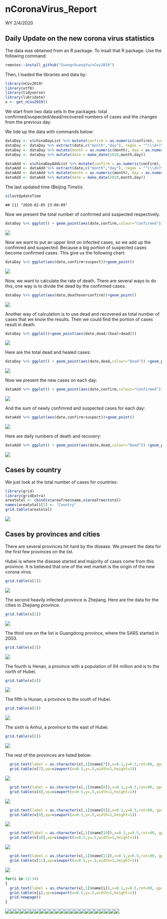 nCoronaVirus\_Report
================
WY
2/4/2020

## Daily Update on the new corona virus statistics

The data was obtained from an R package. To insall that R package. Use
the following command:

``` r
remotes::install_github("GuangchuangYu/nCov2019")
```

Then, I loaded the libraries and data by:

``` r
library(nCov2019)
library(utf8)
library(tidyverse)
library(lubridate)
x <- get_nCov2019()
```

We start from two data sets in the packages: total
confirmed/suspected/dead/recovered numbers of cases and the changes from
the previous day.

We tide up the data with commands below:

``` r
dataDay <- x$chinaDayList %>% mutate(confirm = as.numeric(confirm), suspect = as.numeric(suspect), dead = as.numeric(dead), heal = as.numeric(heal), deathoverconfirm = dead/confirm)
dataDay <- dataDay %>% extract(date,c("month","day"), regex = "^(\\d+)\\.(\\d+)$",remove = FALSE) 
dataDay <- dataDay %>% mutate(month = as.numeric(month), day = as.numeric(day))
dataDay <- dataDay %>% mutate(date = make_date(2020,month,day))

dataAdd <- x$chinaDayAddList %>% mutate(confirm = as.numeric(confirm), suspect = as.numeric(suspect), dead = as.numeric(dead), heal = as.numeric(heal), deathoverconfirm = dead/confirm)
dataAdd <- dataAdd %>% extract(date,c("month","day"), regex = "^(\\d+)\\.(\\d+)$",remove = FALSE) 
dataAdd <- dataAdd %>% mutate(month = as.numeric(month), day = as.numeric(day))
dataAdd <- dataAdd %>% mutate(date = make_date(2020,month,day))
```

The last updated time (Beijing Time)is

``` r
x$lastUpdateTime
```

    ## [1] "2020-02-05 23:08:09"

Now we present the total number of confirmed and suspected respectively.

``` r
dataDay %>% ggplot() + geom_point(aes(date,confirm,colour="Confirmed")) +geom_point(aes(date,suspect,color="Suspect")) +theme(legend.position="right")+ylab("Number of cases")+labs(colour="Type")+scale_color_manual(values=c("blue","red"))
```

![](Report_files/figure-gfm/unnamed-chunk-3-1.png)<!-- -->

Now we want to put an upper limit on infected cases, so we add up the
confimred and suspected. Because a big portion of suspected cases become
confirmed cases. This give us the following chart:

``` r
dataDay %>% ggplot(aes(date,confirm+suspect))+geom_point()
```

![](Report_files/figure-gfm/unnamed-chunk-4-1.png)<!-- -->

Now, we want to calculate the rate of death. There are several ways to
do this, one way is to divide the dead by the confirmed cases.

``` r
dataDay %>% ggplot(aes(date,deathoverconfirm))+geom_point()
```

![](Report_files/figure-gfm/unnamed-chunk-5-1.png)<!-- -->

Another way of calculation is to use dead and recovered as total number
of cases that we know the results. Then we could find the portion of
cases result in death.

``` r
dataDay %>% ggplot()+geom_point(aes(date,dead/(heal+dead)))
```

![](Report_files/figure-gfm/unnamed-chunk-6-1.png)<!-- -->

Here are the total dead and healed cases:

``` r
dataDay %>% ggplot() + geom_point(aes(date,dead,colour="Dead")) +geom_point(aes(date,heal,color="Healed")) +theme(legend.position="right")+ylab("Number of cases")+labs(colour="Type")+scale_color_manual(values=c("black","red"))
```

![](Report_files/figure-gfm/unnamed-chunk-7-1.png)<!-- -->

Now we present the new cases on each day:

``` r
dataAdd %>% ggplot() + geom_point(aes(date,confirm,colour="Confirmed")) +geom_point(aes(date,suspect,color="Suspect")) +theme(legend.position="right")+ylab("Number of cases")+labs(colour="Type")+scale_color_manual(values=c("blue","red"))
```

![](Report_files/figure-gfm/unnamed-chunk-8-1.png)<!-- -->

And the sum of newly confimred and suspected cases for each day:

``` r
dataAdd %>% ggplot(aes(date,confirm+suspect))+geom_point()
```

![](Report_files/figure-gfm/unnamed-chunk-9-1.png)<!-- -->

Here are daily numbers of death and recovery:

``` r
dataAdd %>% ggplot() + geom_point(aes(date,dead,colour="Dead")) +geom_point(aes(date,heal,color="Healed")) +theme(legend.position="right")+ylab("Number of cases")+labs(colour="Type")+scale_color_manual(values=c("black","red"))
```

![](Report_files/figure-gfm/unnamed-chunk-10-1.png)<!-- -->

## Cases by country

We just look at the total number of cases for countries:

``` r
library(grid)
library(gridExtra)
areatotal <- cbind(x$areaTree$name,x$areaTree$total)
names(areatotal)[1] <- "Country"
grid.table(areatotal)
```

![](Report_files/figure-gfm/unnamed-chunk-11-1.png)<!-- -->

## Cases by provinces and cities

There are several provinces hit hard by the disease. We present the data
for the first few provinces on the list.

Hubei is where the disease started and majority of cases come from this
province. It is believed that one of the wet market is the origin of the
new corona virus.

``` r
grid.table(x[1])
```

![](Report_files/figure-gfm/unnamed-chunk-12-1.png)<!-- -->

The second heavily infected province is Zhejiang. Here are the data for
the cities in Zhejiang province.

``` r
grid.table(x[2])
```

![](Report_files/figure-gfm/unnamed-chunk-13-1.png)<!-- -->

The third one on the list is Guangdong province, where the SARS started
in 2003.

``` r
grid.table(x[3])
```

![](Report_files/figure-gfm/unnamed-chunk-14-1.png)<!-- -->

The fourth is Henan, a province with a population of 94 million and is
to the north of Hubei.

``` r
grid.table(x[4])
```

![](Report_files/figure-gfm/unnamed-chunk-15-1.png)<!-- -->

The fifth is Hunan, a province to the south of Hubei.

``` r
grid.table(x[5])
```

![](Report_files/figure-gfm/unnamed-chunk-16-1.png)<!-- -->

The sixth is Anhui, a province to the east of Hubei.

``` r
grid.table(x[6])
```

![](Report_files/figure-gfm/unnamed-chunk-17-1.png)<!-- -->

The rest of the provinces are listed below:

``` r
  grid.text(label = as.character(x[,1]$name[7]),x=0.1,y=0.5,rot=90, gp=gpar(cex=2))
  grid.table(x[7],vp=viewport(x=0.5,y=.5,width=1,height=1))
```

![](Report_files/figure-gfm/unnamed-chunk-18-1.png)<!-- -->

``` r
  grid.text(label = as.character(x[,1]$name[8]),x=0.1,y=0.5,rot=90, gp=gpar(cex=2))
  grid.table(x[8],vp=viewport(x=0.5,y=.5,width=1,height=1))
```

![](Report_files/figure-gfm/unnamed-chunk-19-1.png)<!-- -->

``` r
  grid.text(label = as.character(x[,1]$name[9]),x=0.1,y=0.5,rot=90, gp=gpar(cex=2))
  grid.table(x[9],vp=viewport(x=0.5,y=.5,width=1,height=1))
```

![](Report_files/figure-gfm/unnamed-chunk-20-1.png)<!-- -->

``` r
  grid.text(label = as.character(x[,1]$name[10]),x=0.1,y=0.5,rot=90, gp=gpar(cex=2))
  grid.table(x[10],vp=viewport(x=0.5,y=.5,width=1,height=1))
```

![](Report_files/figure-gfm/unnamed-chunk-21-1.png)<!-- -->

``` r
  grid.text(label = as.character(x[,1]$name[11]),x=0.1,y=0.5,rot=90, gp=gpar(cex=2))
  grid.table(x[11],vp=viewport(x=0.5,y=.5,width=1,height=1))
```

![](Report_files/figure-gfm/unnamed-chunk-22-1.png)<!-- -->

``` r
for(i in 12:34)
{
  grid.text(label = as.character(x[,1]$name[i]),x=0.1,y=0.5,rot=90, gp=gpar(cex=2))
  grid.table(x[i],vp=viewport(x=0.5,y=.5,width=1,height=1))
  grid.newpage()
}
```

![](Report_files/figure-gfm/unnamed-chunk-23-1.png)<!-- -->![](Report_files/figure-gfm/unnamed-chunk-23-2.png)<!-- -->![](Report_files/figure-gfm/unnamed-chunk-23-3.png)<!-- -->![](Report_files/figure-gfm/unnamed-chunk-23-4.png)<!-- -->![](Report_files/figure-gfm/unnamed-chunk-23-5.png)<!-- -->![](Report_files/figure-gfm/unnamed-chunk-23-6.png)<!-- -->![](Report_files/figure-gfm/unnamed-chunk-23-7.png)<!-- -->![](Report_files/figure-gfm/unnamed-chunk-23-8.png)<!-- -->![](Report_files/figure-gfm/unnamed-chunk-23-9.png)<!-- -->![](Report_files/figure-gfm/unnamed-chunk-23-10.png)<!-- -->![](Report_files/figure-gfm/unnamed-chunk-23-11.png)<!-- -->![](Report_files/figure-gfm/unnamed-chunk-23-12.png)<!-- -->![](Report_files/figure-gfm/unnamed-chunk-23-13.png)<!-- -->![](Report_files/figure-gfm/unnamed-chunk-23-14.png)<!-- -->![](Report_files/figure-gfm/unnamed-chunk-23-15.png)<!-- -->![](Report_files/figure-gfm/unnamed-chunk-23-16.png)<!-- -->![](Report_files/figure-gfm/unnamed-chunk-23-17.png)<!-- -->![](Report_files/figure-gfm/unnamed-chunk-23-18.png)<!-- -->![](Report_files/figure-gfm/unnamed-chunk-23-19.png)<!-- -->![](Report_files/figure-gfm/unnamed-chunk-23-20.png)<!-- -->![](Report_files/figure-gfm/unnamed-chunk-23-21.png)<!-- -->![](Report_files/figure-gfm/unnamed-chunk-23-22.png)<!-- -->![](Report_files/figure-gfm/unnamed-chunk-23-23.png)<!-- -->
